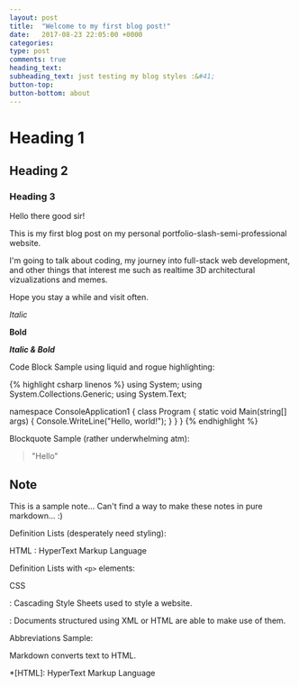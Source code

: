 ```yaml
---
layout: post
title:  "Welcome to my first blog post!"
date:   2017-08-23 22:05:00 +0000
categories:
type: post
comments: true
heading_text:
subheading_text: just testing my blog styles :&#41;
button-top:
button-bottom: about
---
```

# Heading 1

## Heading 2

### Heading 3

Hello there good sir!

This is my first blog post on my personal portfolio-slash-semi-professional website.

I'm going to talk about coding, my journey into full-stack web development, and other things that interest me such as realtime 3D architectural vizualizations and memes.

Hope you stay a while and visit often.

_Italic_

__Bold__

___Italic & Bold___

Code Block Sample using liquid and rogue highlighting:

{% highlight csharp linenos %}
using System;
using System.Collections.Generic;
using System.Text;

namespace ConsoleApplication1
{
  class Program
  {
    static void Main(string[] args)
    {
      Console.WriteLine("Hello, world!");
    }
  }
}
{% endhighlight %}

Blockquote Sample (rather underwhelming atm):

> "Hello"

<div class="note">
<h2>Note</h2>
<p>This is a sample note... Can't find a way to make these notes in pure markdown... :&#41;</p>
</div>

Definition Lists (desperately need styling):

HTML
:  HyperText Markup Language

Definition Lists with `<p>` elements:

CSS

:  Cascading Style Sheets used to style a website.

:  Documents structured using XML or HTML are able to make use of them.

Abbreviations Sample:

Markdown converts text to HTML.

*[HTML]: HyperText Markup Language
